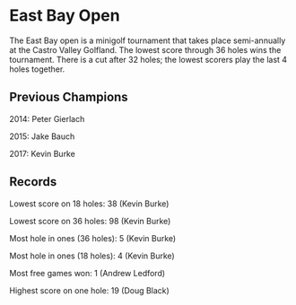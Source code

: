 # East Bay Open

The East Bay open is a minigolf tournament that takes place semi-annually
at the Castro Valley Golfland. The lowest score through 36 holes wins the
tournament. There is a cut after 32 holes; the lowest scorers play the last 4
holes together.

## Previous Champions

2014: Peter Gierlach

2015: Jake Bauch

2017: Kevin Burke

## Records

Lowest score on 18 holes: 38 (Kevin Burke)

Lowest score on 36 holes: 98 (Kevin Burke)

Most hole in ones (36 holes): 5 (Kevin Burke)

Most hole in ones (18 holes): 4 (Kevin Burke)

Most free games won: 1 (Andrew Ledford)

Highest score on one hole: 19 (Doug Black)
